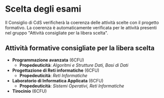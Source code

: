 # Scelta degli esami
Il Consiglio di CdS verificherà la coerenza delle attività scelte con il progetto formativo. La coerenza è automaticamente verificata per le attività presenti nel gruppo "Attività consigliate per la libera scelta". 

## Attività formative consigliate per la libera scelta
- **Programmazione avanzata** (6CFU)
  - **Propedeuticità**: *Algoritmi e Strutture Dati, Basi di Dati*
- **Progettazione di Reti informatiche** (6CFU)
  - **Propedeuticità**: *Reti Informatiche*
- **Laboratorio di Informatica Applicata** (6CFU)
  - **Propedeuticità**: *Sistemi Operativi, Reti Informatiche*
- **Tirocinio** (6CFU)
